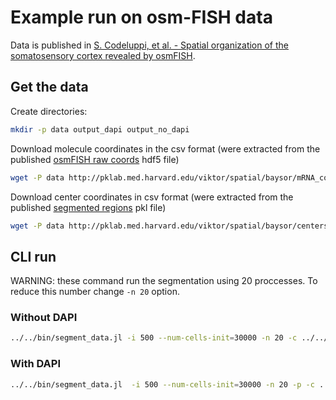 # Example run on osm-FISH data

Data is published in [S. Codeluppi, et al. - Spatial organization of the somatosensory cortex revealed by osmFISH](https://doi.org/10.1038/s41592-018-0175-z).

## Get the data

Create directories:

```bash
mkdir -p data output_dapi output_no_dapi
```

Download molecule coordinates in the csv format (were extracted from the published [osmFISH raw coords](https://storage.googleapis.com/linnarsson-lab-www-blobs/blobs/osmFISH/data/mRNA_coords_raw_counting.hdf5) hdf5 file)

```bash
wget -P data http://pklab.med.harvard.edu/viktor/spatial/baysor/mRNA_coords_raw_counting.csv
```

Download center coordinates in csv format (were extracted from the published [segmented regions](https://storage.googleapis.com/linnarsson-lab-www-blobs/blobs/osmFISH/data/polyT_seg.pkl) pkl file)

```bash
wget -P data http://pklab.med.harvard.edu/viktor/spatial/baysor/centers_from_segmentation.csv
```

## CLI run

WARNING: these command run the segmentation using 20 proccesses. To reduce this number change `-n 20` option.

### Without DAPI

```bash
../../bin/segment_data.jl -i 500 --num-cells-init=30000 -n 20 -c ../../configs/osm_fish.toml -p -o ./output_no_dapi ./data/mRNA_coords_raw_counting.csv
```

### With DAPI

```bash
../../bin/segment_data.jl  -i 500 --num-cells-init=30000 -n 20 -p -c ../../configs/osm_fish.toml -o ./output_dapi -p ./data/mRNA_coords_raw_counting.csv ./data/centers_from_segmentation.csv
```